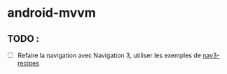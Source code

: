 # android-mvvm

## TODO :
- [ ] Refaire la navigation avec Navigation 3, utiliser les exemples de [nav3-recipes](https://github.com/android/nav3-recipes)